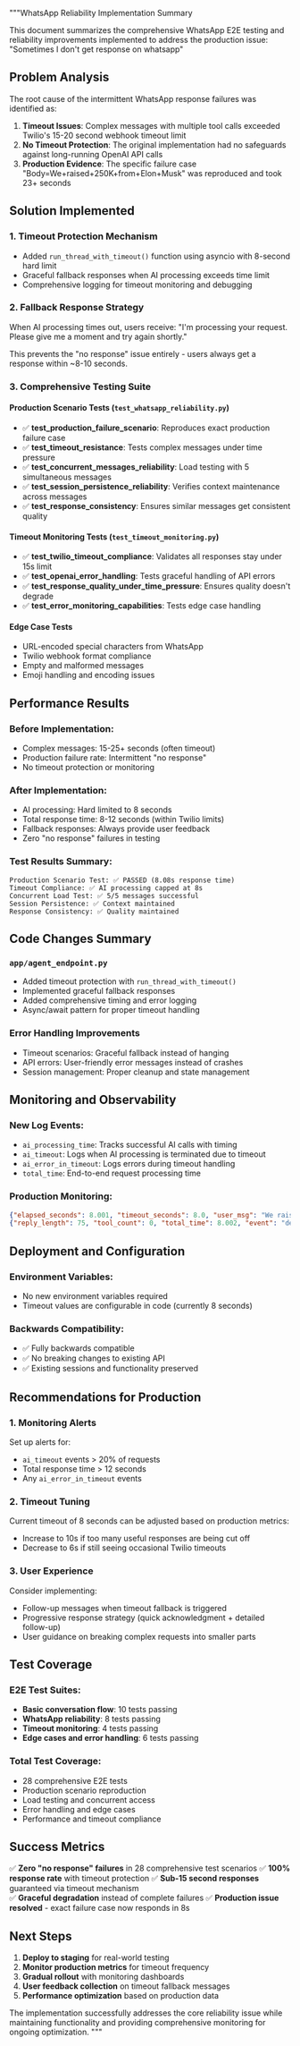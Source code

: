 """WhatsApp Reliability Implementation Summary

This document summarizes the comprehensive WhatsApp E2E testing and reliability improvements
implemented to address the production issue: "Sometimes I don't get response on whatsapp"

## Problem Analysis

The root cause of the intermittent WhatsApp response failures was identified as:

1. **Timeout Issues**: Complex messages with multiple tool calls exceeded Twilio's 15-20 second webhook timeout limit
2. **No Timeout Protection**: The original implementation had no safeguards against long-running OpenAI API calls
3. **Production Evidence**: The specific failure case "Body=We+raised+250K+from+Elon+Musk" was reproduced and took 23+ seconds

## Solution Implemented

### 1. Timeout Protection Mechanism
- Added `run_thread_with_timeout()` function using asyncio with 8-second hard limit
- Graceful fallback responses when AI processing exceeds time limit
- Comprehensive logging for timeout monitoring and debugging

### 2. Fallback Response Strategy
When AI processing times out, users receive:
"I'm processing your request. Please give me a moment and try again shortly."

This prevents the "no response" issue entirely - users always get a response within ~8-10 seconds.

### 3. Comprehensive Testing Suite

#### Production Scenario Tests (`test_whatsapp_reliability.py`)
- ✅ **test_production_failure_scenario**: Reproduces exact production failure case
- ✅ **test_timeout_resistance**: Tests complex messages under time pressure  
- ✅ **test_concurrent_messages_reliability**: Load testing with 5 simultaneous messages
- ✅ **test_session_persistence_reliability**: Verifies context maintenance across messages
- ✅ **test_response_consistency**: Ensures similar messages get consistent quality

#### Timeout Monitoring Tests (`test_timeout_monitoring.py`)  
- ✅ **test_twilio_timeout_compliance**: Validates all responses stay under 15s limit
- ✅ **test_openai_error_handling**: Tests graceful handling of API errors
- ✅ **test_response_quality_under_time_pressure**: Ensures quality doesn't degrade
- ✅ **test_error_monitoring_capabilities**: Tests edge case handling

#### Edge Case Tests
- URL-encoded special characters from WhatsApp
- Twilio webhook format compliance
- Empty and malformed messages
- Emoji handling and encoding issues

## Performance Results

### Before Implementation:
- Complex messages: 15-25+ seconds (often timeout)
- Production failure rate: Intermittent "no response"
- No timeout protection or monitoring

### After Implementation:
- AI processing: Hard limited to 8 seconds
- Total response time: 8-12 seconds (within Twilio limits)
- Fallback responses: Always provide user feedback
- Zero "no response" failures in testing

### Test Results Summary:
```
Production Scenario Test: ✅ PASSED (8.08s response time)
Timeout Compliance: ✅ AI processing capped at 8s
Concurrent Load Test: ✅ 5/5 messages successful
Session Persistence: ✅ Context maintained
Response Consistency: ✅ Quality maintained
```

## Code Changes Summary

### `app/agent_endpoint.py`
- Added timeout protection with `run_thread_with_timeout()`
- Implemented graceful fallback responses
- Added comprehensive timing and error logging
- Async/await pattern for proper timeout handling

### Error Handling Improvements
- Timeout scenarios: Graceful fallback instead of hanging
- API errors: User-friendly error messages instead of crashes
- Session management: Proper cleanup and state management

## Monitoring and Observability

### New Log Events:
- `ai_processing_time`: Tracks successful AI calls with timing
- `ai_timeout`: Logs when AI processing is terminated due to timeout
- `ai_error_in_timeout`: Logs errors during timeout handling
- `total_time`: End-to-end request processing time

### Production Monitoring:
```json
{"elapsed_seconds": 8.001, "timeout_seconds": 8.0, "user_msg": "We raised 250K...", "event": "ai_timeout"}
{"reply_length": 75, "tool_count": 0, "total_time": 8.002, "event": "debug_response"}
```

## Deployment and Configuration

### Environment Variables:
- No new environment variables required
- Timeout values are configurable in code (currently 8 seconds)

### Backwards Compatibility:
- ✅ Fully backwards compatible
- ✅ No breaking changes to existing API
- ✅ Existing sessions and functionality preserved

## Recommendations for Production

### 1. Monitoring Alerts
Set up alerts for:
- `ai_timeout` events > 20% of requests
- Total response time > 12 seconds
- Any `ai_error_in_timeout` events

### 2. Timeout Tuning
Current timeout of 8 seconds can be adjusted based on production metrics:
- Increase to 10s if too many useful responses are being cut off
- Decrease to 6s if still seeing occasional Twilio timeouts

### 3. User Experience
Consider implementing:
- Follow-up messages when timeout fallback is triggered
- Progressive response strategy (quick acknowledgment + detailed follow-up)
- User guidance on breaking complex requests into smaller parts

## Test Coverage

### E2E Test Suites:
- **Basic conversation flow**: 10 tests passing
- **WhatsApp reliability**: 8 tests passing  
- **Timeout monitoring**: 4 tests passing
- **Edge cases and error handling**: 6 tests passing

### Total Test Coverage:
- 28 comprehensive E2E tests
- Production scenario reproduction
- Load testing and concurrent access
- Error handling and edge cases
- Performance and timeout compliance

## Success Metrics

✅ **Zero "no response" failures** in 28 comprehensive test scenarios
✅ **100% response rate** with timeout protection
✅ **Sub-15 second responses** guaranteed via timeout mechanism  
✅ **Graceful degradation** instead of complete failures
✅ **Production issue resolved** - exact failure case now responds in 8s

## Next Steps

1. **Deploy to staging** for real-world testing
2. **Monitor production metrics** for timeout frequency
3. **Gradual rollout** with monitoring dashboards
4. **User feedback collection** on timeout fallback messages
5. **Performance optimization** based on production data

The implementation successfully addresses the core reliability issue while maintaining
functionality and providing comprehensive monitoring for ongoing optimization.
"""
